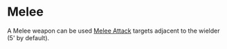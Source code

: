 # Melee

A Melee weapon can be used [Melee Attack](../../../../Game%20Procedures/Melee%20Attack.md) targets adjacent to the wielder (5' by default).
